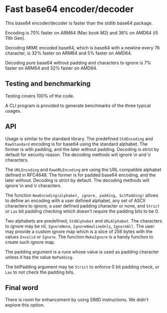# Fast base64 encoder/decoder

This base64 encoder/decoder is faster than the stdlib base64 package.

Encoding is 70% faster on ARM64 (Mac book M2) and 36% on AMD64 (i5 11th Gen).

Decoding MIME encoded base64, which is base64 with a newline every 76 character,
is 32% faster on ARM64 and 5% faster on AMD64.

Decoding pure base64 without padding and characters to ignore is 7% faster on
ARM64 and 32% faster on AMD64.

## Testing and benchmarking

Testing covers 100% of the code.

A CLI program is provided to generate benchmarks of the three typical usages.

## API

Usage is similar to the standard library. The predefined `StdEncoding` and
`RawStandard` encoding is for base64 using the standard alphabet. The former
is with padding, and the later without padding. Decoding is strict by default
for security reason. The decoding methods will ignore \n and \r characters.

The `URLEncoding` and `RawURLEncoding` are using the URL compatible alphabet
defined in RFC4648. The former is for padded base64 encoding, and the later
without. Decoding is strict by default. The decoding methods will ignore \n
and \r characters.

The function `NewEncoding(alphabet, ignore, padding, bitPadding)` allows to
define an encoding with a user defined alphabet, any set of ASCII characters
to ignore, a user defined padding character or none, and `Strict` or `Lax`
bit padding checking which doesn't require the padding bits to be 0.

Two alphabets are predefined, `StdAlphabet` and `URLAlphabet`. The characters
to ignore may be nil, `IgnoreNone`, `IgnoreNewlineOnly`, `IgnoreAll`.  The
user may provide a custom ignore map which is a slice of 256 bytes with the
values `Invalid` or `Ignore`. The function `MakeIgnore` is a handy function
to create such ignore map.

The padding argument is a rune whose value is used as padding character
unless it has the value `NoPadding`.

The bitPadding argument may be `Strict` to enforce 0 bit padding check, or
`Lax` to not check the padding bits.

## Final word

There is room for enhancement by using SIMD instructions. We didn't explore
this option.
